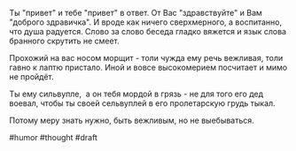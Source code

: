 Ты "привет" и тебе "привет" в ответ. От Вас "здравствуйте" и Вам "доброго здравичка". И вроде как ничего сверхмерного, а воспитанно, что душа радуется. Слово за слово беседа гладко вяжется и язык слова бранного скрутить не смеет.

Прохожий на вас носом морщит - толи чужда ему речь вежливая, толи гавно к лаптю пристало. Иной и вовсе высокомерием посчитает и мимо не пройдёт.

Ты ему сильвупле,  а он тебя мордой в грязь - не для того его дед воевал, чтобы ты своей сельвуплей в его пролетарскую грудь тыкал. 

Потому меру знать нужно, быть вежливым, но не выебываться.

#humor #thought 
#draft